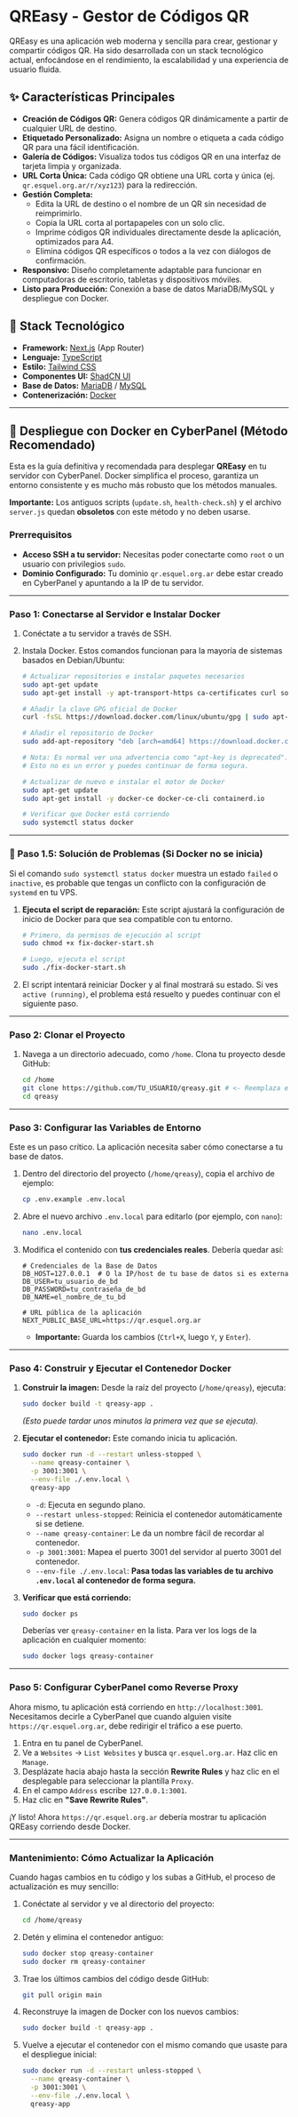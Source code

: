 
# QREasy - Gestor de Códigos QR

QREasy es una aplicación web moderna y sencilla para crear, gestionar y compartir códigos QR. Ha sido desarrollada con un stack tecnológico actual, enfocándose en el rendimiento, la escalabilidad y una experiencia de usuario fluida.

## ✨ Características Principales

-   **Creación de Códigos QR:** Genera códigos QR dinámicamente a partir de cualquier URL de destino.
-   **Etiquetado Personalizado:** Asigna un nombre o etiqueta a cada código QR para una fácil identificación.
-   **Galería de Códigos:** Visualiza todos tus códigos QR en una interfaz de tarjeta limpia y organizada.
-   **URL Corta Única:** Cada código QR obtiene una URL corta y única (ej. `qr.esquel.org.ar/r/xyz123`) para la redirección.
-   **Gestión Completa:**
    -   Edita la URL de destino o el nombre de un QR sin necesidad de reimprimirlo.
    -   Copia la URL corta al portapapeles con un solo clic.
    -   Imprime códigos QR individuales directamente desde la aplicación, optimizados para A4.
    -   Elimina códigos QR específicos o todos a la vez con diálogos de confirmación.
-   **Responsivo:** Diseño completamente adaptable para funcionar en computadoras de escritorio, tabletas y dispositivos móviles.
-   **Listo para Producción:** Conexión a base de datos MariaDB/MySQL y despliegue con Docker.

## 🚀 Stack Tecnológico

-   **Framework:** [Next.js](https://nextjs.org/) (App Router)
-   **Lenguaje:** [TypeScript](https://www.typescriptlang.org/)
-   **Estilo:** [Tailwind CSS](https://tailwindcss.com/)
-   **Componentes UI:** [ShadCN UI](https://ui.shadcn.com/)
-   **Base de Datos:** [MariaDB](https://mariadb.org/) / [MySQL](https://www.mysql.com/)
-   **Contenerización:** [Docker](https://www.docker.com/)

---

## 🚀 Despliegue con Docker en CyberPanel (Método Recomendado)

Esta es la guía definitiva y recomendada para desplegar **QREasy** en tu servidor con CyberPanel. Docker simplifica el proceso, garantiza un entorno consistente y es mucho más robusto que los métodos manuales.

**Importante:** Los antiguos scripts (`update.sh`, `health-check.sh`) y el archivo `server.js` quedan **obsoletos** con este método y no deben usarse.

### Prerrequisitos

*   **Acceso SSH a tu servidor:** Necesitas poder conectarte como `root` o un usuario con privilegios `sudo`.
*   **Dominio Configurado:** Tu dominio `qr.esquel.org.ar` debe estar creado en CyberPanel y apuntando a la IP de tu servidor.

---

### Paso 1: Conectarse al Servidor e Instalar Docker

1.  Conéctate a tu servidor a través de SSH.

2.  Instala Docker. Estos comandos funcionan para la mayoría de sistemas basados en Debian/Ubuntu:
    ```bash
    # Actualizar repositorios e instalar paquetes necesarios
    sudo apt-get update
    sudo apt-get install -y apt-transport-https ca-certificates curl software-properties-common

    # Añadir la clave GPG oficial de Docker
    curl -fsSL https://download.docker.com/linux/ubuntu/gpg | sudo apt-key add -

    # Añadir el repositorio de Docker
    sudo add-apt-repository "deb [arch=amd64] https://download.docker.com/linux/ubuntu $(lsb_release -cs) stable"

    # Nota: Es normal ver una advertencia como "apt-key is deprecated". 
    # Esto no es un error y puedes continuar de forma segura.

    # Actualizar de nuevo e instalar el motor de Docker
    sudo apt-get update
    sudo apt-get install -y docker-ce docker-ce-cli containerd.io

    # Verificar que Docker está corriendo
    sudo systemctl status docker
    ```

---

### 🚨 Paso 1.5: Solución de Problemas (Si Docker no se inicia)

Si el comando `sudo systemctl status docker` muestra un estado `failed` o `inactive`, es probable que tengas un conflicto con la configuración de `systemd` en tu VPS.

1.  **Ejecuta el script de reparación:** Este script ajustará la configuración de inicio de Docker para que sea compatible con tu entorno.
    ```bash
    # Primero, da permisos de ejecución al script
    sudo chmod +x fix-docker-start.sh

    # Luego, ejecuta el script
    sudo ./fix-docker-start.sh
    ```
2.  El script intentará reiniciar Docker y al final mostrará su estado. Si ves `active (running)`, el problema está resuelto y puedes continuar con el siguiente paso.

---

### Paso 2: Clonar el Proyecto

1.  Navega a un directorio adecuado, como `/home`. Clona tu proyecto desde GitHub:
    ```bash
    cd /home
    git clone https://github.com/TU_USUARIO/qreasy.git # <- Reemplaza esto con la URL de tu repo
    cd qreasy
    ```

---

### Paso 3: Configurar las Variables de Entorno

Este es un paso crítico. La aplicación necesita saber cómo conectarse a tu base de datos.

1.  Dentro del directorio del proyecto (`/home/qreasy`), copia el archivo de ejemplo:
    ```bash
    cp .env.example .env.local
    ```

2.  Abre el nuevo archivo `.env.local` para editarlo (por ejemplo, con `nano`):
    ```bash
    nano .env.local
    ```

3.  Modifica el contenido con **tus credenciales reales**. Debería quedar así:
    ```env
    # Credenciales de la Base de Datos
    DB_HOST=127.0.0.1  # O la IP/host de tu base de datos si es externa
    DB_USER=tu_usuario_de_bd
    DB_PASSWORD=tu_contraseña_de_bd
    DB_NAME=el_nombre_de_tu_bd

    # URL pública de la aplicación
    NEXT_PUBLIC_BASE_URL=https://qr.esquel.org.ar
    ```
    *   **Importante:** Guarda los cambios (`Ctrl+X`, luego `Y`, y `Enter`).

---

### Paso 4: Construir y Ejecutar el Contenedor Docker

1.  **Construir la imagen:** Desde la raíz del proyecto (`/home/qreasy`), ejecuta:
    ```bash
    sudo docker build -t qreasy-app .
    ```
    *(Esto puede tardar unos minutos la primera vez que se ejecuta).*

2.  **Ejecutar el contenedor:** Este comando inicia tu aplicación.
    ```bash
    sudo docker run -d --restart unless-stopped \
      --name qreasy-container \
      -p 3001:3001 \
      --env-file ./.env.local \
      qreasy-app
    ```
    *   `-d`: Ejecuta en segundo plano.
    *   `--restart unless-stopped`: Reinicia el contenedor automáticamente si se detiene.
    *   `--name qreasy-container`: Le da un nombre fácil de recordar al contenedor.
    *   `-p 3001:3001`: Mapea el puerto 3001 del servidor al puerto 3001 del contenedor.
    *   `--env-file ./.env.local`: **Pasa todas las variables de tu archivo `.env.local` al contenedor de forma segura.**

3.  **Verificar que está corriendo:**
    ```bash
    sudo docker ps
    ```
    Deberías ver `qreasy-container` en la lista. Para ver los logs de la aplicación en cualquier momento:
    ```bash
    sudo docker logs qreasy-container
    ```

---

### Paso 5: Configurar CyberPanel como Reverse Proxy

Ahora mismo, tu aplicación está corriendo en `http://localhost:3001`. Necesitamos decirle a CyberPanel que cuando alguien visite `https://qr.esquel.org.ar`, debe redirigir el tráfico a ese puerto.

1.  Entra en tu panel de CyberPanel.
2.  Ve a `Websites` -> `List Websites` y busca `qr.esquel.org.ar`. Haz clic en `Manage`.
3.  Desplázate hacia abajo hasta la sección **Rewrite Rules** y haz clic en el desplegable para seleccionar la plantilla `Proxy`.
4.  En el campo `Address` escribe `127.0.0.1:3001`.
5.  Haz clic en **"Save Rewrite Rules"**.

¡Y listo! Ahora `https://qr.esquel.org.ar` debería mostrar tu aplicación QREasy corriendo desde Docker.

---

### Mantenimiento: Cómo Actualizar la Aplicación

Cuando hagas cambios en tu código y los subas a GitHub, el proceso de actualización es muy sencillo:

1.  Conéctate al servidor y ve al directorio del proyecto:
    ```bash
    cd /home/qreasy
    ```
2.  Detén y elimina el contenedor antiguo:
    ```bash
    sudo docker stop qreasy-container
    sudo docker rm qreasy-container
    ```
3.  Trae los últimos cambios del código desde GitHub:
    ```bash
    git pull origin main
    ```
4.  Reconstruye la imagen de Docker con los nuevos cambios:
    ```bash
    sudo docker build -t qreasy-app .
    ```
5.  Vuelve a ejecutar el contenedor con el mismo comando que usaste para el despliegue inicial:
    ```bash
    sudo docker run -d --restart unless-stopped \
      --name qreasy-container \
      -p 3001:3001 \
      --env-file ./.env.local \
      qreasy-app
    ```
